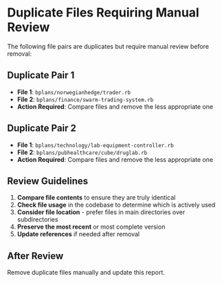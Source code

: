 # Duplicate Files Requiring Manual Review

The following file pairs are duplicates but require manual review before removal:

## Duplicate Pair 1
- **File 1**: `bplans/norwegianhedge/trader.rb`
- **File 2**: `bplans/finance/swarm-trading-system.rb`
- **Action Required**: Compare files and remove the less appropriate one

## Duplicate Pair 2
- **File 1**: `bplans/technology/lab-equipment-controller.rb`
- **File 2**: `bplans/pubhealthcare/cube/druglab.rb`
- **Action Required**: Compare files and remove the less appropriate one


## Review Guidelines

1. **Compare file contents** to ensure they are truly identical
2. **Check file usage** in the codebase to determine which is actively used
3. **Consider file location** - prefer files in main directories over subdirectories
4. **Preserve the most recent** or most complete version
5. **Update references** if needed after removal

## After Review

Remove duplicate files manually and update this report.
